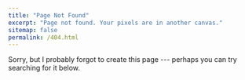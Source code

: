 ```yaml
---
title: "Page Not Found"
excerpt: "Page not found. Your pixels are in another canvas."
sitemap: false
permalink: /404.html
---
```


Sorry, but I probably forgot to create this page --- perhaps you can try searching for it below.

<script type="text/javascript">
  var GOOG_FIXURL_LANG = 'en';
  var GOOG_FIXURL_SITE = '{{ site.url }}'
</script>
<script type="text/javascript"
  src="//linkhelp.clients.google.com/tbproxy/lh/wm/fixurl.js">
</script>
